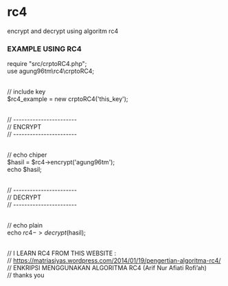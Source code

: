 # rc4
encrypt and decrypt using algoritm rc4



<h3>EXAMPLE USING RC4</h3>

require "src/crptoRC4.php";<br />
use agung96tm\rc4\crptoRC4;<br />
<br />

// include key<br />
$rc4_example = new crptoRC4('this_key');<br />
<br />

// -----------------------<br />
	// ENCRYPT<br />
// -----------------------<br />
<br />

// echo chiper<br />
$hasil = $rc4->encrypt('agung96tm');<br />
echo $hasil;<br />
<br />

// -----------------------<br />
	// DECRYPT<br />
// -----------------------<br />
<br />

// echo plain<br />
echo $rc4->decrypt($hasil);<br />
<br />

// I LEARN RC4 FROM THIS WEBSITE :<br />
// https://matriasiyas.wordpress.com/2014/01/19/pengertian-algoritma-rc4/<br />
// ENKRIPSI MENGGUNAKAN ALGORITMA RC4 (Arif Nur Afiati Rofi’ah)<br />
// thanks you
